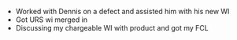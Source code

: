 - Worked with Dennis on a defect and assisted him with his new WI
- Got URS wi merged in
- Discussing my chargeable WI with product and got my FCL